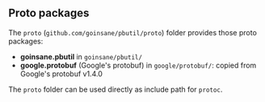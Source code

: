 ## Proto packages

The `proto` (`github.com/goinsane/pbutil/proto`) folder provides those proto packages:
* **goinsane.pbutil** in `goinsane/pbutil/`
* **google.protobuf** (Google's protobuf) in `google/protobuf/`: copied from Google's protobuf v1.4.0

The `proto` folder can be used directly as include path for `protoc`.
